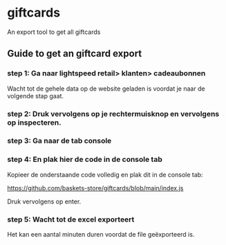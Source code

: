 # giftcards
An export tool to get all giftcards

## Guide to get an giftcard export

### step 1: Ga naar lightspeed retail> klanten> cadeaubonnen
Wacht tot de gehele data op de website geladen is voordat je naar de volgende stap gaat.

### step 2: Druk vervolgens op je rechtermuisknop en vervolgens op inspecteren.

### step 3: Ga naar de tab console

### step 4: En plak hier de code in de console tab
Kopieer de onderstaande code volledig en plak dit in de console tab:

https://github.com/baskets-store/giftcards/blob/main/index.js

Druk vervolgens op enter.

### step 5: Wacht tot de excel exporteert 
Het kan een aantal minuten duren voordat de file geëxporteerd is.




